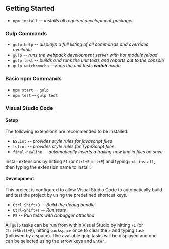## Getting Started

* `npm install` -- _installs all required development packages_

### Gulp Commands

* `gulp help` -- _displays a full listing of all commands and overrides available_
* `gulp` -- _runs the webpack development server with hot module reload_
* `gulp test` -- _builds and runs the unit tests and reports out to the console_
* `gulp watch:mocha` -- _runs the unit tests **watch** mode_

### Basic npm Commands

* `npm start` -- `gulp`
* `npm test` -- `gulp test`

### Visual Studio Code

#### Setup

The following extensions are recommended to be installed:

* `ESLint` -- _provides style rules for javascript files_
* `tslint` -- _provides style rules for TypeScript files_
* `final-newline` -- _automatically inserts a trailing new line in files on save_

Install extensions by hitting `F1` (or `Ctrl+Shift+P`) and typing `ext install`, then typing the extension name to install.

#### Development

This project is configured to allow Visual Studio Code to automatically build and test the project by using the predefined shortcut keys.

* `Ctrl+Shift+B` -- _Build the debug bundle_
* `Ctrl+Shift+T` -- _Run tests_
* `F5` -- _Run tests with debugger attached_

All `gulp` tasks can be run from within Visual Studio by hitting `F1` (or `Ctrl+Shift+P`), hitting `backspace` once to clear the `>` and typing `task` (followed by a space). The available gulp tasks will be displayed and one can be selected using the arrow keys and `Enter`.
